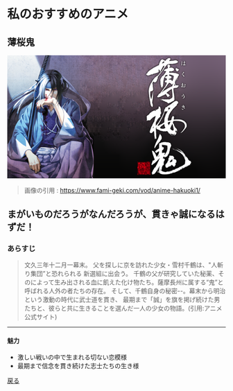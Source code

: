# 私のおすすめのアニメ
## 薄桜鬼
![薄桜鬼](./img/薄桜鬼.png)
>画像の引用 : https://www.fami-geki.com/vod/anime-hakuoki1/

## まがいものだろうがなんだろうが、貫きゃ誠になるはずだ！
### あらすじ
>文久三年十二月一幕末。
父を探しに京を訪れた少女・雪村千鶴は、"人斬り集団”と恐れられる 新選組に出会う。
千鶴の父が研究していた秘薬、そのによって生み出される血に飢えた化け物たち。薩摩長州に属する“鬼”と呼ばれる人外の者たちの存在。 そして、千鶴自身の秘密--。幕末から明治という激動の時代に武士道を貫き、 最期まで「誠」を旗を掲げ続けた男たちと、彼らと共に生きることを選んだ一人の少女の物語。(引用:アニメ公式サイト)

---
#### 魅力
- 激しい戦いの中で生まれる切ない恋模様
- 最期まで信念を貫き続けた志士たちの生き様

[戻る](./index.md)